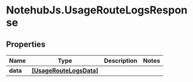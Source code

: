 # NotehubJs.UsageRouteLogsResponse

## Properties

| Name     | Type                                              | Description | Notes |
| -------- | ------------------------------------------------- | ----------- | ----- |
| **data** | [**[UsageRouteLogsData]**](UsageRouteLogsData.md) |             |
